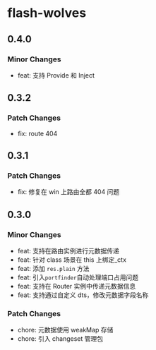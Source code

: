# flash-wolves

## 0.4.0

### Minor Changes

- feat: 支持 Provide 和 Inject

## 0.3.2

### Patch Changes

- fix: route 404

## 0.3.1

### Patch Changes

- fix: 修复在 win 上路由全都 404 问题

## 0.3.0

### Minor Changes

- feat: 支持在路由实例进行元数据传递
- feat: 针对 class 场景在 this 上绑定\_ctx
- feat: 添加 `res.plain` 方法
- feat: 引入`portfinder`自动处理端口占用问题
- feat: 支持在 Router 实例中传递元数据信息
- feat: 支持通过自定义 dts，修改元数据字段名称

### Patch Changes

- chore: 元数据使用 weakMap 存储
- chore: 引入 changeset 管理包
